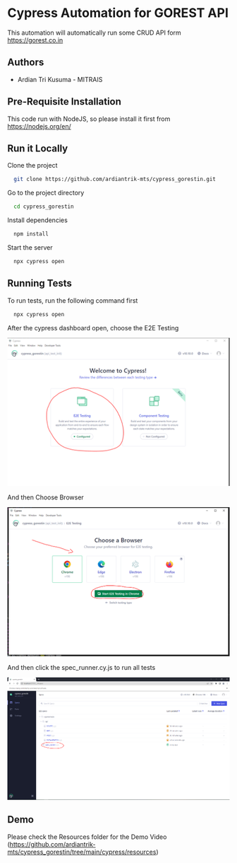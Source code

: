 
# Cypress Automation for GOREST API

This automation will automatically run some CRUD API form https://gorest.co.in


## Authors

- Ardian Tri Kusuma - MITRAIS


## Pre-Requisite Installation

This code run with NodeJS, so please install it first from https://nodejs.org/en/
    
## Run it Locally

Clone the project

```bash
  git clone https://github.com/ardiantrik-mts/cypress_gorestin.git
```

Go to the project directory

```bash
  cd cypress_gorestin
```

Install dependencies

```bash
  npm install
```

Start the server

```bash
  npx cypress open
```



## Running Tests

To run tests, run the following command first

```bash
  npx cypress open
```

After the cypress dashboard open, choose the E2E Testing

![Choose E2E](https://raw.githubusercontent.com/ardiantrik-mts/cypress_gorestinresources/main/Choose%20E2E.PNG)

And then Choose Browser

![Choose Browser](https://raw.githubusercontent.com/ardiantrik-mts/cypress_gorestinresources/main/Choose%20browser.PNG)

And then click the spec_runner.cy.js to run all tests

![Select spec_runner](https://raw.githubusercontent.com/ardiantrik-mts/cypress_gorestinresources/main/Choose%20spec%20runner.PNG)
## Demo

Please check the Resources folder for the Demo Video (https://github.com/ardiantrik-mts/cypress_gorestin/tree/main/cypress/resources)

